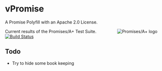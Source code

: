 # vPromise
A Promise Polyfill with an Apache 2.0 License.

<a href="https://promisesaplus.com/">
    <img src="https://promisesaplus.com/assets/logo-small.png" alt="Promises/A+ logo"
         title="Promises/A+ 1.0 compliant" align="right" />
</a>

Current results of the Promises/A+ Test Suite.
[![Build Status](https://travis-ci.org/Victory/vPromise.svg?branch=master)](https://travis-ci.org/Victory/vPromise)


## Todo
 - Try to hide some book keeping
